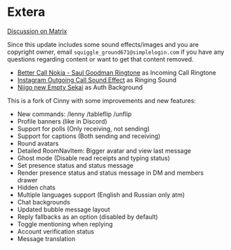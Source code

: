 # Extera
[Discussion on Matrix](https://matrix.to/#/#extera:extera.xyz)

Since this update includes some sound effects/images and you are copyright owner, email `squiggle_ground671@simplelogin.com` if you have any questions regarding content or want to get that content removed.
- [Better Call Nokia - Saul Goodman Ringtone](https://www.youtube.com/watch?v=Ax4JcYZStcA) as Incoming Call Ringtone
- [Instagram Outgoing Call Sound Effect](https://www.youtube.com/watch?v=h0rAleDp77o) as Ringing Sound
- [Niigo new Empty Sekai](https://www.reddit.com/r/ProjectSekai/comments/17zuuse/niigo_new_empty_sekai/) as Auth Background

This is a fork of Cinny with some improvements and new features:
- New commands: /lenny /tableflip /unflip
- Profile banners (like in Discord)
- Support for polls (Only receiving, not sending)
- Support for captions (Both sending and receiving)
- Round avatars
- Detailed RoomNavItem: Bigger avatar and view last message
- Ghost mode (Disable read receipts and typing status)
- Set presence status and status message
- Render presence status and status message in DM and members drawer
- Hidden chats
- Multiple languages support (English and Russian only atm)
- Chat backgrounds
- Updated bubble message layout
- Reply fallbacks as an option (disabled by default)
- Toggle mentioning when replying
- Account verification status
- Message translation
